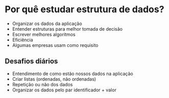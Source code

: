# Por quê estudar estrutura de dados?

- Organizar os dados da aplicação
- Entender estruturas para melhor tomada de decisão
- Escrever melhores algoritmos
- Eficiência
- Algumas empresas usam como requisito

## Desafios diários

- Entendimento de como estão nossos dados na aplicação
- Criar listas (ordenadas, não ordenadas)
- Repetição ou não dos dados
- Organizar os dados pelo par identificador + valor